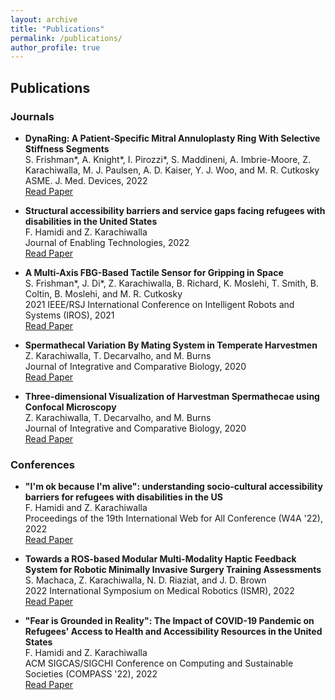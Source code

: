 ```yaml
---
layout: archive
title: "Publications"
permalink: /publications/
author_profile: true
---
```


## Publications

### Journals

- **DynaRing: A Patient-Specific Mitral Annuloplasty Ring With Selective Stiffness Segments**\
  S. Frishman\*, A. Knight\*, I. Pirozzi\*, S. Maddineni, A. Imbrie-Moore, Z. Karachiwalla, M. J. Paulsen, A. D. Kaiser, Y. J. Woo, and M. R. Cutkosky\
  ASME. J. Med. Devices, 2022\
  [Read Paper](link-to-paper)

- **Structural accessibility barriers and service gaps facing refugees with disabilities in the United States**\
  F. Hamidi and Z. Karachiwalla\
  Journal of Enabling Technologies, 2022\
  [Read Paper](link-to-paper)

- **A Multi-Axis FBG-Based Tactile Sensor for Gripping in Space**\
  S. Frishman\*, J. Di\*, Z. Karachiwalla, B. Richard, K. Moslehi, T. Smith, B. Coltin, B. Moslehi, and M. R. Cutkosky\
  2021 IEEE/RSJ International Conference on Intelligent Robots and Systems (IROS), 2021\
  [Read Paper](link-to-paper)

- **Spermathecal Variation By Mating System in Temperate Harvestmen**\
  Z. Karachiwalla, T. Decarvalho, and M. Burns\
  Journal of Integrative and Comparative Biology, 2020\
  [Read Paper](link-to-paper)

- **Three-dimensional Visualization of Harvestman Spermathecae using Confocal Microscopy**\
  Z. Karachiwalla, T. Decarvalho, and M. Burns\
  Journal of Integrative and Comparative Biology, 2020\
  [Read Paper](link-to-paper)

### Conferences

- **"I'm ok because I'm alive": understanding socio-cultural accessibility barriers for refugees with disabilities in the US**\
  F. Hamidi and Z. Karachiwalla\
  Proceedings of the 19th International Web for All Conference (W4A '22), 2022\
  [Read Paper](link-to-paper)

- **Towards a ROS-based Modular Multi-Modality Haptic Feedback System for Robotic Minimally Invasive Surgery Training Assessments**\
  S. Machaca, Z. Karachiwalla, N. D. Riaziat, and J. D. Brown\
  2022 International Symposium on Medical Robotics (ISMR), 2022\
  [Read Paper](link-to-paper)

- **"Fear is Grounded in Reality": The Impact of COVID-19 Pandemic on Refugees' Access to Health and Accessibility Resources in the United States**\
  F. Hamidi and Z. Karachiwalla\
  ACM SIGCAS/SIGCHI Conference on Computing and Sustainable Societies (COMPASS '22), 2022\
  [Read Paper](link-to-paper)
